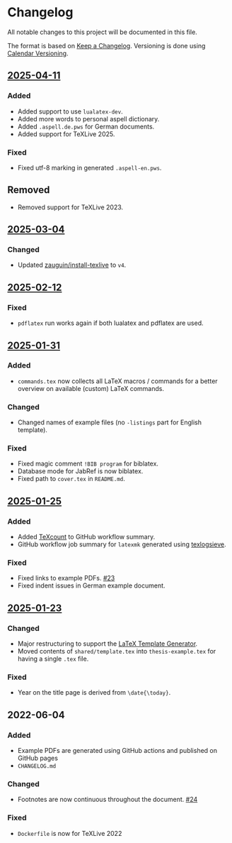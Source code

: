 # Changelog

All notable changes to this project will be documented in this file.

The format is based on [Keep a Changelog](http://keepachangelog.com/).
Versioning is done using [Calendar Versioning](https://calver.org/).

## [2025-04-11]

### Added

- Added support to use `lualatex-dev`.
- Added more words to personal aspell dictionary.
- Added `.aspell.de.pws` for German documents.
- Added support for TeXLive 2025.

### Fixed

- Fixed utf-8 marking in generated `.aspell-en.pws`.

## Removed

- Removed support for TeXLive 2023.

## [2025-03-04]

### Changed

- Updated [zauguin/install-texlive](https://github.com/zauguin/install-texlive) to `v4`.

## [2025-02-12]

### Fixed

- `pdflatex` run works again if both lualatex and pdflatex are used.

## [2025-01-31]

### Added

- `commands.tex` now collects all LaTeX macros / commands for a better overview on available (custom) LaTeX commands.

### Changed

- Changed names of example files (no `-listings` part for English template).

### Fixed

- Fixed magic comment `!BIB program` for biblatex.
- Database mode for JabRef is now biblatex.
- Fixed path to `cover.tex` in `README.md`.

## [2025-01-25]

### Added

- Added [TeXcount](https://app.uio.no/ifi/texcount/index.html) to GitHub workflow summary.
- GitHub workflow job summary for `latexmk` generated using [texlogsieve](https://ctan.org/pkg/texlogsieve).

### Fixed

- Fixed links to example PDFs. [#23](https://github.com/latextemplates/uni-stuttgart-dissertation-template/issues/23)
- Fixed indent issues in German example document.

## [2025-01-23]

### Changed

- Major restructuring to support the [LaTeX Template Generator](https://github.com/latextemplates/generator-latex-template).
- Moved contents of `shared/template.tex` into `thesis-example.tex` for having a single `.tex` file.

### Fixed

- Year on the title page is derived from `\date{\today}`.

## 2022-06-04

### Added

- Example PDFs are generated using GitHub actions and published on GitHub pages
- `CHANGELOG.md`

### Changed

- Footnotes are now continuous throughout the document. [#24](https://github.com/latextemplates/uni-stuttgart-dissertation-template/issues/24)

### Fixed

- `Dockerfile` is now for TeXLive 2022

[2025-04-11]: https://github.com/latextemplates/uni-stuttgart-dissertation-template/compare/2025-03-04...2025-04-11
[2025-03-04]: https://github.com/latextemplates/uni-stuttgart-dissertation-template/compare/2025-02-12...2025-03-04
[2025-02-12]: https://github.com/latextemplates/uni-stuttgart-dissertation-template/compare/2025-01-31...2025-02-12
[2025-01-31]: https://github.com/latextemplates/uni-stuttgart-dissertation-template/compare/2025-01-25...2025-01-31
[2025-01-25]: https://github.com/latextemplates/uni-stuttgart-dissertation-template/compare/2025-01-23...2025-01-25
[2025-01-23]: https://github.com/latextemplates/uni-stuttgart-dissertation-template/compare/2022-06-04...2025-01-23

<!-- markdownlint-disable-file MD013 MD024 CHANGELOG-RULE-003 -->

